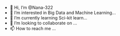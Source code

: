 - 👋 Hi, I’m @Nana-322
- 👀 I’m interested in Big Data and Machine Learning...
- 🌱 I’m currently learning Sci-kit learn...
- 💞️ I’m looking to collaborate on ...
- 📫 How to reach me ...

<!---
Nana-322/Nana-322 is a ✨ special ✨ repository because its `README.md` (this file) appears on your GitHub profile.
You can click the Preview link to take a look at your changes.
--->

